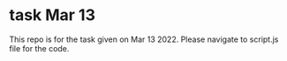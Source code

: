 # task Mar 13
This repo is for the task given on Mar 13 2022. Please navigate to script.js file for the code.
